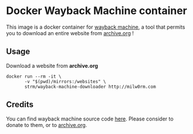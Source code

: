 # Docker Wayback Machine container

This image is a docker container for [wayback machine](https://github.com/hartator/wayback-machine-downloader), a tool that permits you to download an entire website from [archive.org](http://archive.org) !

## Usage

Download a website from **archive.org**

```
docker run --rm -it \ 
       -v "$(pwd)/mirrors:/websites" \
       strm/wayback-machine-downloader http://milw0rm.com
```

## Credits

You can find wayback machine source code [here](https://github.com/hartator/wayback-machine-downloader). Please consider to donate to them, or to [archive.org](http://archive.org).
